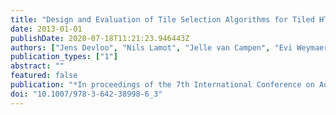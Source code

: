 ```yaml
---
title: "Design and Evaluation of Tile Selection Algorithms for Tiled HTTP Adaptive Streaming"
date: 2013-01-01
publishDate: 2020-07-18T11:21:23.946443Z
authors: ["Jens Devloo", "Nils Lamot", "Jelle van Campen", "Evi Weymaere", "Steven Latré", "Jeroen Famaey", "Ray van Brandenburg", "Filip De Turck"]
publication_types: ["1"]
abstract: ""
featured: false
publication: "*In proceedings of the 7th International Conference on Autonomous Infrastructure*"
doi: "10.1007/978-3-642-38998-6_3"
---
```


